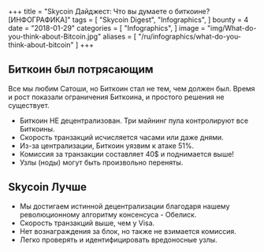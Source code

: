 +++
title = "Skycoin Дайджест: Что вы думаете о биткоине? [ИНФОГРАФИКА]"
tags = [
    "Skycoin Digest",
    "Infographics",
]
bounty = 4
date = "2018-01-29"
categories = [
    "Infographics",
]
image = "img/What-do-you-think-about-Bitcoin.jpg"
aliases = [
	"/ru/infographics/what-do-you-think-about-bitcoin"
]
+++

## Биткоин был потрясающим

Все мы любим Сатоши, но Биткоин стал не тем, чем должен был. Время и рост показали ограничения Биткоина, и простого решения не существует.

  * Биткоин НЕ децентрализован. Три майнинг пула контролируют все Биткоины.
  * Скорость транзакций исчисляется часами или даже днями.
  * Из-за централизации, Биткоин уязвим к атаке 51%.
  * Комиссия за транзакции составляет 40$ и поднимается выше!
  * Узлы (ноды) могут быть произвольно переняты.

## Skycoin Лучше

  * Мы достигаем истинной децентрализации благодаря
    нашему революционному алгоритму консенсуса - Обелиск.
  * Скорость транзакций выше, чем у Visa.
  * Нет вознаграждения за блок, но также не взимается комиссия.
  * Легко проверять и идентифицировать вредоносные узлы.
